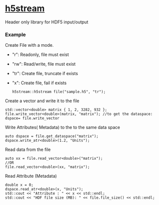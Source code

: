 # [h5stream](https://github.com/srbhp/h5stream)
Header only library for HDF5 input/output


### Example

Create File with a mode.

    


- "r":    Readonly, file must exist
- "rw": Read/write, file must exist
- "tr":   Create file, truncate if exists
- "x":   Create file, fail if exists


  ```
  h5stream::h5stream file("sample.h5", "tr");

  ```
 
Create a vector and write it to the file


```
std::vector<double> matrix { 1, 2, 3282, 932 };
file.write_vector<double>(matrix, "matrix"); //to get the dataspace:  dspace= file.write_vector
```

Write Attributes( Metadata) to the to the same data space


```
auto dspace = file.get_dataspace("matrix");
dspace.write_atr<double>(1.2, "Units");
```


Read data from the file


```
auto xx = file.read_vector<double>("matrix");
//OR
file.read_vector<double>(xx, "matrix");
```


Read Attribute (Metadata)
  ```
  double x = 0;
  dspace.read_atr<double>(x, "Units");
  std::cout << "Attribute : " << x << std::endl;
  std::cout << "HDF file size (MB): " << file.file_size() << std::endl;
  ```

